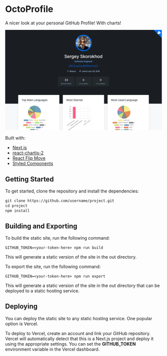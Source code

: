 # OctoProfile

A nicer look at your personal GitHub Profile! With charts!

![demo](https://raw.githubusercontent.com/IllusionOfControl/octoprofile/master/public/og.png)

Built with:

- [Next.js](https://nextjs.org/)
- [react-chartjs-2](https://react-chartjs-2.js.org)
- [React Flip Move](https://github.com/joshwcomeau/react-flip-move)
- [Styled Components](https://www.styled-components.com/)

## Getting Started
To get started, clone the repository and install the dependencies:

```shell
git clone https://github.com/username/project.git
cd project
npm install
```

## Building and Exporting
To build the static site, run the following command:

```shell 
GITHUB_TOKEN=<your-token-here> npm run build
```
This will generate a static version of the site in the out directory.

To export the site, run the following command:

```shell
GITHUB_TOKEN=<your-token-here> npm run export
```

This will generate a static version of the site in the out directory 
that can be deployed to a static hosting service.

## Deploying
You can deploy the static site to any static hosting service. One popular option is Vercel.

To deploy to Vercel, create an account and link your GitHub repository. 
Vercel will automatically detect that this is a Next.js project and deploy it using the appropriate settings. 
You can set the **GITHUB_TOKEN** environment variable in the Vercel dashboard.